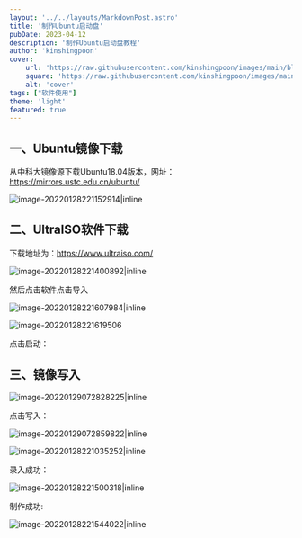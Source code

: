 ```yaml
---
layout: '../../layouts/MarkdownPost.astro'
title: '制作Ubuntu启动盘'
pubDate: 2023-04-12
description: '制作Ubuntu启动盘教程'
author: 'kinshingpoon'
cover:
    url: 'https://raw.githubusercontent.com/kinshingpoon/images/main/blog-imgs/202304121702611.png'
    square: 'https://raw.githubusercontent.com/kinshingpoon/images/main/blog-imgs/202304121702611.png'
    alt: 'cover'
tags: ["软件使用"]
theme: 'light'
featured: true
---
```


## 一、Ubuntu镜像下载

从中科大镜像源下载Ubuntu18.04版本，网址：https://mirrors.ustc.edu.cn/ubuntu/

![image-20220128221152914|inline](https://raw.githubusercontent.com/kinshingpoon/images/main/blog-imgs//image-20220128221152914.png)

## 二、UltralSO软件下载

下载地址为：https://www.ultraiso.com/



![image-20220128221400892|inline](https://raw.githubusercontent.com/kinshingpoon/images/main/blog-imgs/image-20220128221400892.png)

然后点击软件点击导入

![image-20220128221607984|inline](https://raw.githubusercontent.com/kinshingpoon/images/main/blog-imgs/image-20220128221607984.png)

![image-20220128221619506](https://raw.githubusercontent.com/kinshingpoon/images/main/blog-imgs/image-20220128221619506.png)

点击启动：

## 三、镜像写入

![image-20220129072828225|inline](https://raw.githubusercontent.com/kinshingpoon/images/main/blog-imgs/image-20220129072828225.png)

点击写入：

![image-20220129072859822|inline](https://raw.githubusercontent.com/kinshingpoon/images/main/blog-imgs/image-20220129072859822.png)

![image-20220128221035252|inline](https://raw.githubusercontent.com/kinshingpoon/images/main/blog-imgs/image-20220128221035252.png)

录入成功：

![image-20220128221500318|inline](https://raw.githubusercontent.com/kinshingpoon/images/main/blog-imgs/image-20220128221500318.png)

制作成功:

![image-20220128221544022|inline](https://raw.githubusercontent.com/kinshingpoon/images/main/blog-imgs/image-20220128221544022.png)